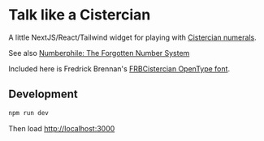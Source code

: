 # Talk like a Cistercian

A little NextJS/React/Tailwind widget for playing with
[Cistercian numerals](https://en.wikipedia.org/wiki/Cistercian_numerals).

See also
[Numberphile: The Forgotten Number System](https://www.youtube.com/watch?v=9p55Qgt7Ciw)

Included here is Fredrick Brennan's
[FRBCistercian OpenType font](https://github.com/ctrlcctrlv/FRBCistercian).

## Development

```sh
npm run dev
```

Then load <http://localhost:3000>
